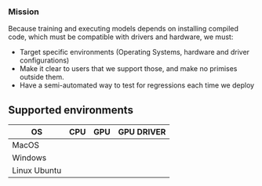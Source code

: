 ### Mission

Because training and executing models depends on installing compiled code, which must be compatible with drivers and hardware, we must:

- Target specific environments (Operating Systems, hardware and driver configurations)
- Make it clear to users that we support those, and make no primises outside them.
- Have a semi-automated way to test for regressions each time we deploy

## Supported environments

| OS           | CPU | GPU | GPU DRIVER |
| ------------ | --- | --- | ---------- |
| MacOS        |     |     |            |
| Windows      |     |     |            |
| Linux Ubuntu |     |     |            |
